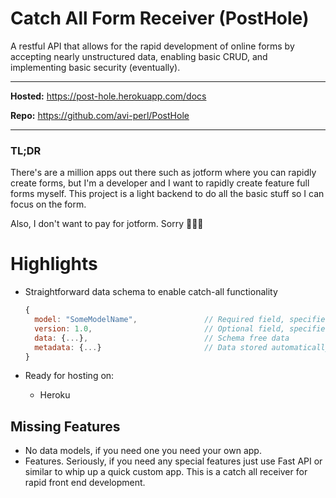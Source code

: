 # Catch All Form Receiver (PostHole)

A restful API that allows for the rapid development of online forms by accepting nearly unstructured data, enabling
basic CRUD, and implementing basic security (eventually).

---

**Hosted:** https://post-hole.herokuapp.com/docs

**Repo:** https://github.com/avi-perl/PostHole

---

### TL;DR

There's are a million apps out there such as jotform where you can rapidly create forms, but I'm a developer and I want to
rapidly create feature full forms myself. This project is a light backend to do all the basic stuff so I can focus on
the form.

Also, I don't want to pay for jotform. Sorry 🤷🏻‍♂️

# Highlights

- Straightforward data schema to enable catch-all functionality

    ```jsx
    {
      model: "SomeModelName",               // Required field, specifies the type of data.
      version: 1.0,                         // Optional field, specifies version information about the data.
      data: {...},                          // Schema free data
      metadata: {...}                       // Data stored automatically, such as created datetime, delete status, etc. 
    }
    ```

- Ready for hosting on:

  - Heroku

## Missing Features

- No data models, if you need one you need your own app.
- Features. Seriously, if you need any special features just use Fast API or similar to whip up a quick custom app. This
  is a catch all receiver for rapid front end development.